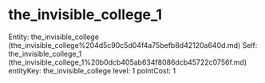 # the_invisible_college_1

Entity: the_invisible_college (the_invisible_college%204d5c90c5d04f4a75befb8d42120a640d.md)
Self: the_invisible_college_1 (the_invisible_college_1%20b0dcb405ab634f8086dcb45722c0756f.md)
entityKey: the_invisible_college
level: 1
pointCost: 1